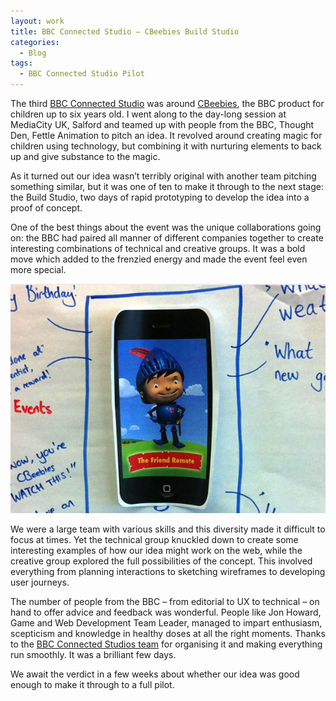 ```yaml
---
layout: work
title: BBC Connected Studio — CBeebies Build Studio
categories:
  - Blog
tags:
  - BBC Connected Studio Pilot
---
```

The third [BBC Connected Studio](http://www.bbcconnectedstudio.co.uk/) was around [CBeebies](http://www.bbc.co.uk/cbeebies/), the BBC product for children up to six years old. I went along to the day-long session at MediaCity UK, Salford and teamed up with people from the BBC, Thought Den, Fettle Animation to pitch an idea. It revolved around creating magic for children using technology, but combining it with nurturing elements to back up and give substance to the magic.

As it turned out our idea wasn&#8217;t terribly original with another team pitching something similar, but it was one of ten to make it through to the next stage: the Build Studio, two days of rapid prototyping to develop the idea into a proof of concept.

One of the best things about the event was the unique collaborations going on: the BBC had paired all manner of different companies together to create interesting combinations of technical and creative groups. It was a bold move which added to the frenzied energy and made the event feel even more special.

![BBC Connected Studio](/images/blog-bbc-connected-studio-build1.jpg)

We were a large team with various skills and this diversity made it difficult to focus at times. Yet the technical group knuckled down to create some interesting examples of how our idea might work on the web, while the creative group explored the full possibilities of the concept. This involved everything from planning interactions to sketching wireframes to developing user journeys.

The number of people from the BBC &#8211; from editorial to UX to technical &#8211; on hand to offer advice and feedback was wonderful. People like Jon Howard, Game and Web Development Team Leader, managed to impart enthusiasm, scepticism and knowledge in healthy doses at all the right moments. Thanks to the [BBC Connected Studios team](https://twitter.com/BBC_Connected) for organising it and making everything run smoothly. It was a brilliant few days.

We await the verdict in a few weeks about whether our idea was good enough to make it through to a full pilot.
